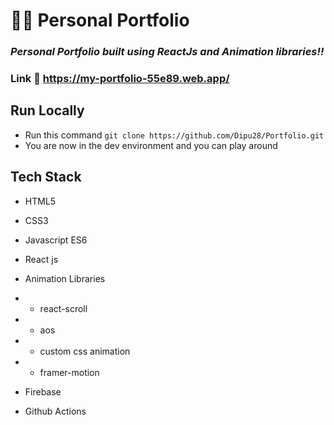 # 👨‍💻 Personal Portfolio

### _Personal Portfolio built using ReactJs and Animation libraries!!_

### Link :link: https://my-portfolio-55e89.web.app/

## Run Locally

- Run this command `git clone https://github.com/Dipu28/Portfolio.git`
- You are now in the dev environment and you can play around

## Tech Stack

- HTML5
- CSS3
- Javascript ES6
- React js

- Animation Libraries
- - react-scroll
- - aos
- - custom css animation
- - framer-motion

- Firebase
- Github Actions
